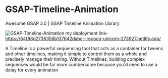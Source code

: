 # GSAP-Timeline-Animation
Awesome GSAP 3.0 | GSAP Timeline Animation Library

![GSAP-Timeline-Animation](https://user-images.githubusercontent.com/82109268/129258875-e2f9f720-373a-45d0-ade2-3b361856bc75.jpg)
my deployment link-https://64f88d2736356b137642dabc--rococo-unicorn-273927.netlify.app/

A Timeline is a powerful sequencing tool that acts as a container for tweens and other timelines, making it simple to control them as a whole and precisely manage their timing. Without Timelines, building complex sequences would be far more cumbersome because you'd need to use a delay for every animation
